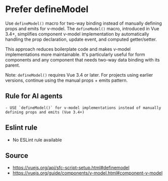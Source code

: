 # Prefer defineModel

Use `defineModel()` macro for two-way binding instead of manually defining props and emits for v-model. The `defineModel()` macro, introduced in Vue 3.4+, simplifies component v-model implementation by automatically handling the prop declaration, update event, and computed getter/setter.

This approach reduces boilerplate code and makes v-model implementations more maintainable. It's particularly useful for form components and any component that needs two-way data binding with its parent.

Note: `defineModel()` requires Vue 3.4 or later. For projects using earlier versions, continue using the manual props + emits pattern.

## Rule for AI agents

```
- USE `defineModel()` for v-model implementations instead of manually defining props and emits (Vue 3.4+)
```

## Eslint rule

- No ESLint rule available

## Source

- https://vuejs.org/api/sfc-script-setup.html#definemodel
- https://vuejs.org/guide/components/v-model.html#component-v-model
